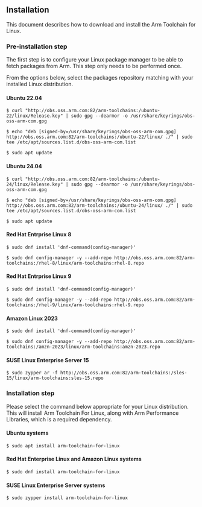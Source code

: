 ## Installation

This document describes how to download and install the Arm Toolchain for Linux.

### Pre-installation step

The first step is to configure your Linux package manager to be able to fetch
packages from Arm. This step only needs to be performed once.

From the options below, select the packages repository matching with your
installed Linux distribution.

#### Ubuntu 22.04

```
$ curl "http://obs.oss.arm.com:82/arm-toolchains:/ubuntu-22/linux/Release.key" | sudo gpg --dearmor -o /usr/share/keyrings/obs-oss-arm-com.gpg

$ echo "deb [signed-by=/usr/share/keyrings/obs-oss-arm-com.gpg] http://obs.oss.arm.com:82/arm-toolchains:/ubuntu-22/linux/ ./" | sudo tee /etc/apt/sources.list.d/obs-oss-arm-com.list

$ sudo apt update
```

#### Ubuntu 24.04

```
$ curl "http://obs.oss.arm.com:82/arm-toolchains:/ubuntu-24/linux/Release.key" | sudo gpg --dearmor -o /usr/share/keyrings/obs-oss-arm-com.gpg

$ echo "deb [signed-by=/usr/share/keyrings/obs-oss-arm-com.gpg] http://obs.oss.arm.com:82/arm-toolchains:/ubuntu-24/linux/ ./" | sudo tee /etc/apt/sources.list.d/obs-oss-arm-com.list

$ sudo apt update
```

#### Red Hat Entrprise Linux 8

```
$ sudo dnf install 'dnf-command(config-manager)'

$ sudo dnf config-manager -y --add-repo http://obs.oss.arm.com:82/arm-toolchains:/rhel-8/linux/arm-toolchains:rhel-8.repo
```

#### Red Hat Entrprise Linux 9

```
$ sudo dnf install 'dnf-command(config-manager)'

$ sudo dnf config-manager -y --add-repo http://obs.oss.arm.com:82/arm-toolchains:/rhel-9/linux/arm-toolchains:rhel-9.repo
```

#### Amazon Linux 2023

```
$ sudo dnf install 'dnf-command(config-manager)'

$ sudo dnf config-manager -y --add-repo http://obs.oss.arm.com:82/arm-toolchains:/amzn-2023/linux/arm-toolchains:amzn-2023.repo
```

#### SUSE Linux Enterprise Server 15

```
$ sudo zypper ar -f http://obs.oss.arm.com:82/arm-toolchains:/sles-15/linux/arm-toolchains:sles-15.repo
```

### Installation step

Please select the command below appropriate for your Linux distribution. This
will install Arm Toolchain For Linux, along with Arm Performance Libraries,
which is a required dependency.

#### Ubuntu systems

```
$ sudo apt install arm-toolchain-for-linux
```

#### Red Hat Enterprise Linux and Amazon Linux systems

```
$ sudo dnf install arm-toolchain-for-linux
```

#### SUSE Linux Enterprise Server systems

```
$ sudo zypper install arm-toolchain-for-linux
```
